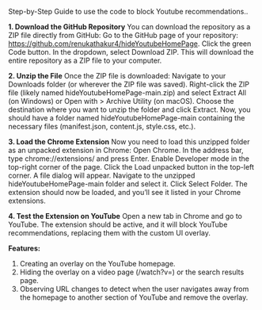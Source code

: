 Step-by-Step Guide to use the code to block Youtube recommendations..

**1. Download the GitHub Repository**
You can download the repository as a ZIP file directly from GitHub:
Go to the GitHub page of your repository: https://github.com/renukathakur4/hideYoutubeHomePage.
Click the green Code button.
In the dropdown, select Download ZIP. This will download the entire repository as a ZIP file to your computer.

**2. Unzip the File**
Once the ZIP file is downloaded:
Navigate to your Downloads folder (or wherever the ZIP file was saved).
Right-click the ZIP file (likely named hideYoutubeHomePage-main.zip) and select Extract All (on Windows) or Open with > Archive Utility (on macOS).
Choose the destination where you want to unzip the folder and click Extract.
Now, you should have a folder named hideYoutubeHomePage-main containing the necessary files (manifest.json, content.js, style.css, etc.).

**3. Load the Chrome Extension**
Now you need to load this unzipped folder as an unpacked extension in Chrome:
Open Chrome.
In the address bar, type chrome://extensions/ and press Enter.
Enable Developer mode in the top-right corner of the page.
Click the Load unpacked button in the top-left corner.
A file dialog will appear. Navigate to the unzipped hideYoutubeHomePage-main folder and select it.
Click Select Folder.
The extension should now be loaded, and you’ll see it listed in your Chrome extensions.

**4. Test the Extension on YouTube**
Open a new tab in Chrome and go to YouTube.
The extension should be active, and it will block YouTube recommendations, replacing them with the custom UI overlay.


**Features:**
1. Creating an overlay on the YouTube homepage.
2. Hiding the overlay on a video page (/watch?v=) or the search results page.
3. Observing URL changes to detect when the user navigates away from the homepage to another section of YouTube and remove the overlay.
